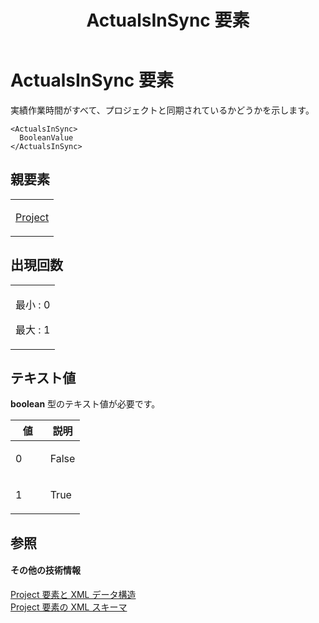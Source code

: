 ﻿---
title: ActualsInSync 要素
TOCTitle: ActualsInSync 要素
ms:assetid: 42d65b61-4953-4cdf-9609-41e852bd3c33
ms:mtpsurl: https://msdn.microsoft.com/ja-jp/library/Bb968482(v=office.12)
ms:contentKeyID: 16735893
ms.date: 06/30/2008
mtps_version: v=office.12
ms.translationtype: HT
---

# ActualsInSync 要素

実績作業時間がすべて、プロジェクトと同期されているかどうかを示します。

    <ActualsInSync>
      BooleanValue
    </ActualsInSync>

## 親要素

<table>
<colgroup>
<col style="width: 100%" />
</colgroup>
<tbody>
<tr class="odd">
<td><p><a href="project-element.md">Project</a></p></td>
</tr>
</tbody>
</table>


## 出現回数


<table>
<colgroup>
<col style="width: 100%" />
</colgroup>
<tbody>
<tr class="odd">
<td><p>最小 : 0</p>
<p>最大 : 1</p></td>
</tr>
</tbody>
</table>


## テキスト値

**boolean** 型のテキスト値が必要です。

<table>
<colgroup>
<col style="width: 50%" />
<col style="width: 50%" />
</colgroup>
<thead>
<tr class="header">
<th>値</th>
<th>説明</th>
</tr>
</thead>
<tbody>
<tr class="odd">
<td><p>0</p></td>
<td><p>False</p></td>
</tr>
<tr class="even">
<td><p>1</p></td>
<td><p>True</p></td>
</tr>
</tbody>
</table>


## 参照

#### その他の技術情報

[Project 要素と XML データ構造](project-elements-and-xml-structure.md)  
[Project 要素の XML スキーマ](xml-schema-for-the-project-element.md)

